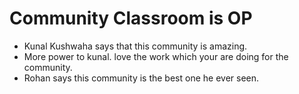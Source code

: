 # Community Classroom is OP

- Kunal Kushwaha says that this community is amazing.
- More power to kunal. love the work which your are doing for the community.
- Rohan says this community is the best one he ever seen.
